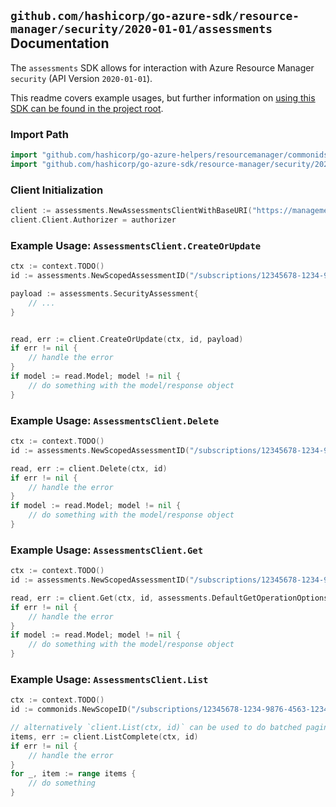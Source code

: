 
## `github.com/hashicorp/go-azure-sdk/resource-manager/security/2020-01-01/assessments` Documentation

The `assessments` SDK allows for interaction with Azure Resource Manager `security` (API Version `2020-01-01`).

This readme covers example usages, but further information on [using this SDK can be found in the project root](https://github.com/hashicorp/go-azure-sdk/tree/main/docs).

### Import Path

```go
import "github.com/hashicorp/go-azure-helpers/resourcemanager/commonids"
import "github.com/hashicorp/go-azure-sdk/resource-manager/security/2020-01-01/assessments"
```


### Client Initialization

```go
client := assessments.NewAssessmentsClientWithBaseURI("https://management.azure.com")
client.Client.Authorizer = authorizer
```


### Example Usage: `AssessmentsClient.CreateOrUpdate`

```go
ctx := context.TODO()
id := assessments.NewScopedAssessmentID("/subscriptions/12345678-1234-9876-4563-123456789012/resourceGroups/some-resource-group", "assessmentValue")

payload := assessments.SecurityAssessment{
	// ...
}


read, err := client.CreateOrUpdate(ctx, id, payload)
if err != nil {
	// handle the error
}
if model := read.Model; model != nil {
	// do something with the model/response object
}
```


### Example Usage: `AssessmentsClient.Delete`

```go
ctx := context.TODO()
id := assessments.NewScopedAssessmentID("/subscriptions/12345678-1234-9876-4563-123456789012/resourceGroups/some-resource-group", "assessmentValue")

read, err := client.Delete(ctx, id)
if err != nil {
	// handle the error
}
if model := read.Model; model != nil {
	// do something with the model/response object
}
```


### Example Usage: `AssessmentsClient.Get`

```go
ctx := context.TODO()
id := assessments.NewScopedAssessmentID("/subscriptions/12345678-1234-9876-4563-123456789012/resourceGroups/some-resource-group", "assessmentValue")

read, err := client.Get(ctx, id, assessments.DefaultGetOperationOptions())
if err != nil {
	// handle the error
}
if model := read.Model; model != nil {
	// do something with the model/response object
}
```


### Example Usage: `AssessmentsClient.List`

```go
ctx := context.TODO()
id := commonids.NewScopeID("/subscriptions/12345678-1234-9876-4563-123456789012/resourceGroups/some-resource-group")

// alternatively `client.List(ctx, id)` can be used to do batched pagination
items, err := client.ListComplete(ctx, id)
if err != nil {
	// handle the error
}
for _, item := range items {
	// do something
}
```
